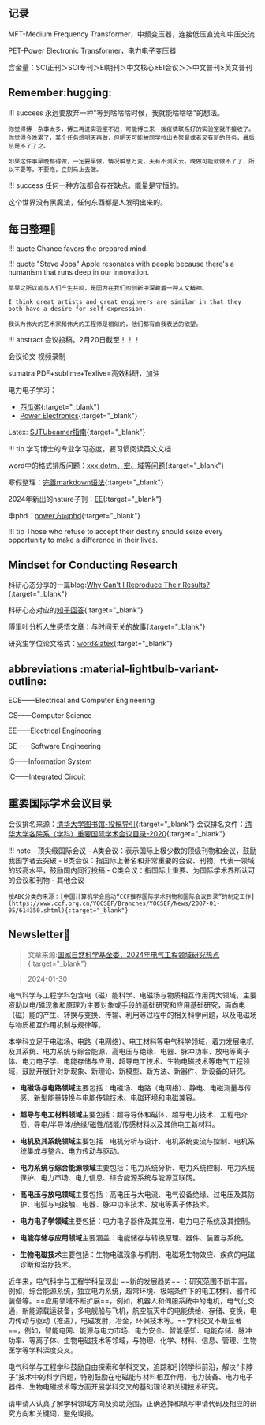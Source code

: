 ## 记录

MFT-Medium Frequency Transformer，中频变压器，连接低压直流和中压交流

PET-Power Electronic Transformer，电力电子变压器

含金量：SCI正刊＞SCI专刊＞EI期刊＞中文核心≥EI会议＞＞中文普刊≥英文普刊

## Remember:hugging:
!!! success
    永远要放弃一种"等到啥啥啥时候，我就能啥啥啥"的想法。

    你觉得博一杂事太多，博二再进实验室不迟，可能博二来一拨疫情联系好的实验室就不接收了。你觉得今晚累了，某个任务想明天再做，但明天可能被同学拉出去聚餐或者又有新的任务，最后总是不了了之。

    如果这件事早晚都得做，一定要早做，情况瞬息万变，天有不测风云，晚做可能就做不了了，所以不要等，不要拖，立刻马上去做。

!!! success
    任何一种方法都会存在缺点。能量是守恒的。

这个世界没有黑魔法，任何东西都是人发明出来的。



## 每日整理:memo:
!!! quote
    Chance favors the prepared mind.

!!! quote "Steve Jobs"
    Apple resonates with people because there's a humanism that runs deep in our innovation.

    苹果之所以能与人们产生共鸣，是因为在我们的创新中深藏着一种人文精神。

    I think great artists and great engineers are similar in that they both have a desire for self-expression.

    我认为伟大的艺术家和伟大的工程师是相似的，他们都有自我表达的欲望。


!!! abstract
    会议投稿。2月20日截至！！！

会议论文
视频录制

sumatra PDF+sublime+Texlive=高效科研，加油

电力电子学习：

- [西瓜粥](https://space.bilibili.com/287344644/?spm_id_from=333.999.0.0){:target="_blank"}
- [Power Electronics](https://www.coursera.org/specializations/power-electronics#instructors){:target="_blank"}

Latex: [SJTUbeamer指南](https://github.com/sjtug/SJTUBeamer/discussions/139){:target="_blank"}

!!! tip
    学习博士的专业学习态度，要习惯阅读英文文档

word中的格式排版问题：[xxx.dotm、宏、域等问题](https://shuiyuan.sjtu.edu.cn/t/topic/78768){:target="_blank"}

寒假整理：[完善markdown语法](https://teedoc.neucrack.com/get_started/zh/syntax/syntax_markdown.html){:target="_blank"}

2024年新出的nature子刊：[EE](https://www.nature.com/natrevelectreng/){:target="_blank"}

申phd：[power方向phd](https://www.zhihu.com/question/53550296){:target="_blank"}

!!! tip
    Those who refuse to accept their destiny should seize every opportunity to make a difference in their lives.

## Mindset for Conducting Research

科研心态分享的一篇blog:[Why Can't I Reproduce Their Results?](https://theorangeduck.com/page/reproduce-their-results){:target="_blank"}

科研心态对应的[知乎回答](https://www.zhihu.com/question/364269312/answer/3107942044){:target="_blank"}

傅里叶分析人生感悟文章：[与时间无关的故事](https://www.zhihu.com/search?type=content&q=Heinrich){:target="_blank"}

研究生学位论文格式：[word&latex](https://www.seiee.sjtu.edu.cn/xzzx_xzzq_yjs.html){:target="_blank"}


## abbreviations :material-lightbulb-variant-outline:

ECE——Electrical and Computer Engineering

CS——Computer Science

EE——Electrical Engineering

SE——Software Engineering

IS——Information System

IC——Integrated Circuit 

## 重要国际学术会议目录

会议排名来源：[清华大学图书馆-投稿导引](https://lib.tsinghua.edu.cn/kyzc/tgdy.htm){:target="_blank"}
会议排名文件：[清华大学各院系（学科）重要国际学术会议目录-2020](){:target="_blank"}

!!! note
    - 顶尖级国际会议
    - A类会议：表示国际上极少数的顶级刊物和会议，鼓励我国学者去突破
    - B类会议：指国际上著名和非常重要的会议、刊物，代表一领域的较高水平，鼓励国内同行投稿
    - C类会议：指国际上重要、为国际学术界所认可的会议和刊物
    - 其他会议

    按ABC分类的来源：[中国计算机学会启动“CCF推荐国际学术刊物和国际会议目录”的制定工作](https://www.ccf.org.cn/YOCSEF/Branches/YOCSEF/News/2007-01-05/614350.shtml){:target="_blank"}

## Newsletter:newspaper:
>文章来源:[国家自然科学基金委，2024年电气工程领域研究热点](https://www.nsfc.gov.cn/publish/portal0/tab1514/info91204.htm){:target="_blank"}

>2024-01-30

电气科学与工程学科包含电（磁）能科学、电磁场与物质相互作用两大领域，主要资助以电/磁现象和原理为主要对象或手段的基础研究和应用基础研究，面向电（磁）能的产生、转换与变换、传输、利用等过程中的相关科学问题，以及电磁场与物质相互作用机制与规律等。

本学科立足于电磁场、电路（电网络）、电工材料等电气科学领域，着力发展电机及其系统、电力系统与综合能源、高电压与绝缘、电器、脉冲功率、放电等离子体、电力电子学、电能存储与应用、超导电工技术、生物电磁技术等电气工程领域，鼓励开展针对新现象、新理论、新模型、新方法、新器件、新设备的研究。

- **电磁场与电路领域**主要包括：电磁场、电路（电网络）、静电、电磁测量与传感、新型能量转换与电能传输技术、电磁环境和电磁兼容。

- **超导与电工材料领域**主要包括：超导导体和磁体、超导电力技术、工程电介质、导电/半导体/绝缘/磁性/储能/传感材料以及其他电工新材料。

- **电机及其系统领域**主要包括：电机分析与设计、电机系统变流与控制、电机系统集成与整合、电力传动与驱动。
  
- **电力系统与综合能源领域**主要包括：电力系统分析、电力系统控制、电力系统保护、电力市场、电力信息、综合能源系统与能源互联网。
  
- **高电压与放电领域**主要包括：高电压与大电流、电气设备绝缘、过电压及其防护、电弧与电接触、电器、脉冲功率技术、放电等离子体技术。
  
- **电力电子学领域**主要包括：电力电子器件及其应用、电力电子系统及其控制。
  
- **电能存储与应用领域**主要涵盖：电能储存与转换原理、器件、装置与系统。
  
- **生物电磁技术**主要包括：生物电磁现象与机制、电磁场生物效应、疾病的电磁诊断和治疗技术。

近年来，电气科学与工程学科呈现出 ==新的发展趋势== ：研究范围不断丰富，例如，综合能源系统，独立电力系统，超常环境、极端条件下的电工材料、器件和装备等。==应用领域不断扩展==，例如，机器人和伺服系统中的电机，电气化交通，新能源载运装备，多电舰船与飞机，航空航天中的电能供给、存储、变换，电力传动与驱动（推进），电磁发射，冶金，环保技术等。==学科交叉不断显著==，例如，智能电网、能源与电力市场、电力安全、智能感知、电能存储、脉冲功率、等离子体、生物电磁技术等领域，与物理、化学、材料、信息、管理、生物医学等学科深度交叉。

电气科学与工程学科鼓励自由探索和学科交叉，追踪和引领学科前沿，解决“卡脖子”技术中的科学问题，特别鼓励在电磁能与材料相互作用、电力装备、电力电子器件、生物电磁技术等方面开展学科交叉的基础理论和关键技术研究。

请申请人认真了解学科领域方向及资助范围，正确选择和填写申请代码及相应的研究方向和关键词，避免误报。
